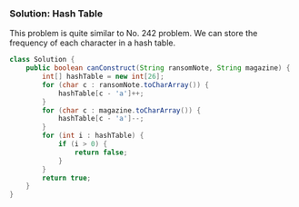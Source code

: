 ### Solution: Hash Table

This problem is quite similar to No. 242 problem. We can store the frequency of each character in a hash table. 

```java
class Solution {
    public boolean canConstruct(String ransomNote, String magazine) {
        int[] hashTable = new int[26];
        for (char c : ransomNote.toCharArray()) {
            hashTable[c - 'a']++;
        }
        for (char c : magazine.toCharArray()) {
            hashTable[c - 'a']--;
        }
        for (int i : hashTable) {
            if (i > 0) {
                return false;
            }
        }
        return true;
    }
}
```

